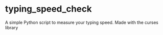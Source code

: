 # typing_speed_check
A simple Python script to measure your typing speed. Made with the curses library
